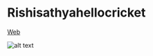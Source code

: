 # Rishisathyahellocricket

[Web](https://bulicricket.herokuapp.com/) 


![alt text](http://i.imgur.com/wcsgq6C.png "Logo Title Text 1")
